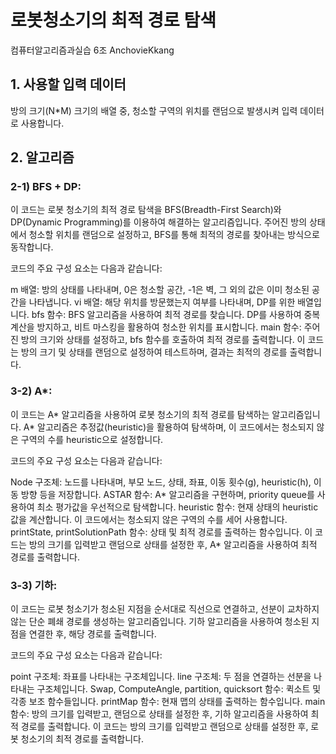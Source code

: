 # 로봇청소기의 최적 경로 탐색

컴퓨터알고리즘과실습 6조 AnchovieKkang

## 1. 사용할 입력 데이터

방의 크기(N*M) 크기의 배열 중, 청소할 구역의 위치를 랜덤으로 발생시켜 입력 데이터로 사용합니다.

## 2. 알고리즘

### 2-1) BFS + DP:

이 코드는 로봇 청소기의 최적 경로 탐색을 BFS(Breadth-First Search)와 DP(Dynamic Programming)를 이용하여 해결하는 알고리즘입니다. 주어진 방의 상태에서 청소할 위치를 랜덤으로 설정하고, BFS를 통해 최적의 경로를 찾아내는 방식으로 동작합니다.

코드의 주요 구성 요소는 다음과 같습니다:

m 배열: 방의 상태를 나타내며, 0은 청소할 공간, -1은 벽, 그 외의 값은 이미 청소된 공간을 나타냅니다.
vi 배열: 해당 위치를 방문했는지 여부를 나타내며, DP를 위한 배열입니다.
bfs 함수: BFS 알고리즘을 사용하여 최적 경로를 찾습니다. DP를 사용하여 중복 계산을 방지하고, 비트 마스킹을 활용하여 청소한 위치를 표시합니다.
main 함수: 주어진 방의 크기와 상태를 설정하고, bfs 함수를 호출하여 최적 경로를 출력합니다.
이 코드는 방의 크기 및 상태를 랜덤으로 설정하여 테스트하며, 결과는 최적의 경로를 출력합니다.

### 3-2) A*:

이 코드는 A* 알고리즘을 사용하여 로봇 청소기의 최적 경로를 탐색하는 알고리즘입니다. A* 알고리즘은 추정값(heuristic)을 활용하여 탐색하며, 이 코드에서는 청소되지 않은 구역의 수를 heuristic으로 설정합니다.

코드의 주요 구성 요소는 다음과 같습니다:

Node 구조체: 노드를 나타내며, 부모 노드, 상태, 좌표, 이동 횟수(g), heuristic(h), 이동 방향 등을 저장합니다.
ASTAR 함수: A* 알고리즘을 구현하며, priority queue를 사용하여 최소 평가값을 우선적으로 탐색합니다.
heuristic 함수: 현재 상태의 heuristic 값을 계산합니다. 이 코드에서는 청소되지 않은 구역의 수를 세어 사용합니다.
printState, printSolutionPath 함수: 상태 및 최적 경로를 출력하는 함수입니다.
이 코드는 방의 크기를 입력받고 랜덤으로 상태를 설정한 후, A* 알고리즘을 사용하여 최적 경로를 출력합니다.

### 3-3) 기하:

이 코드는 로봇 청소기가 청소된 지점을 순서대로 직선으로 연결하고, 선분이 교차하지 않는 단순 폐쇄 경로를 생성하는 알고리즘입니다. 기하 알고리즘을 사용하여 청소된 지점을 연결한 후, 해당 경로를 출력합니다.

코드의 주요 구성 요소는 다음과 같습니다:

point 구조체: 좌표를 나타내는 구조체입니다.
line 구조체: 두 점을 연결하는 선분을 나타내는 구조체입니다.
Swap, ComputeAngle, partition, quicksort 함수: 퀵소트 및 각종 보조 함수들입니다.
printMap 함수: 현재 맵의 상태를 출력하는 함수입니다.
main 함수: 방의 크기를 입력받고, 랜덤으로 상태를 설정한 후, 기하 알고리즘을 사용하여 최적 경로를 출력합니다.
이 코드는 방의 크기를 입력받고 랜덤으로 상태를 설정한 후, 로봇 청소기의 최적 경로를 출력합니다.
